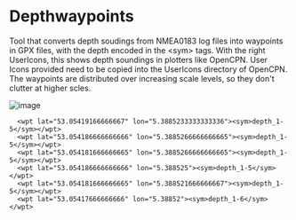# Depthwaypoints

Tool that converts depth soudings from NMEA0183 log files into waypoints in GPX files, with the depth encoded in the \<sym\> tags. With the right UserIcons, this shows depth soundings in plotters like OpenCPN. User Icons provided need to be copied into the UserIcons directory of OpenCPN. The waypoints are distributed over increasing scale levels, so they don't clutter at higher scles.
  
  ![image](https://user-images.githubusercontent.com/17980560/151816012-7cdc6f2e-4aa4-4070-8036-91ec3e95901e.png)

```
  <wpt lat="53.05419166666667" lon="5.3885233333333336"><sym>depth_1-5</sym></wpt>
  <wpt lat="53.054186666666666" lon="5.3885266666666665"><sym>depth_1-5</sym></wpt>
  <wpt lat="53.054181666666665" lon="5.3885266666666665"><sym>depth_1-5</sym></wpt>
  <wpt lat="53.054186666666666" lon="5.388525"><sym>depth_1-5</sym></wpt>
  <wpt lat="53.054181666666665" lon="5.388521666666667"><sym>depth_1-5</sym></wpt>
  <wpt lat="53.05417666666666" lon="5.38852"><sym>depth_1-6</sym></wpt>
```

